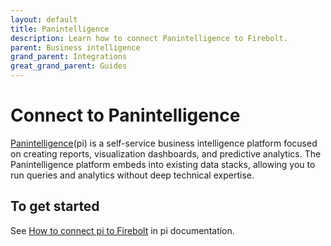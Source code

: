 ```yaml
---
layout: default
title: Panintelligence
description: Learn how to connect Panintelligence to Firebolt.
parent: Business intelligence
grand_parent: Integrations
great_grand_parent: Guides
---
```


# Connect to Panintelligence

[Panintelligence](https://www.panintelligence.com/)(pi) is a self-service business intelligence platform focused on creating reports, visualization dashboards, and predictive analytics. The Panintelligence platform embeds into existing data stacks, allowing you to run queries and analytics without deep technical expertise.

## To get started

See [How to connect pi to Firebolt](https://panintelligence.atlassian.net/wiki/spaces/PD/pages/860815361/How+to+connect+pi+to+a+Firebolt+instance) in pi documentation.
